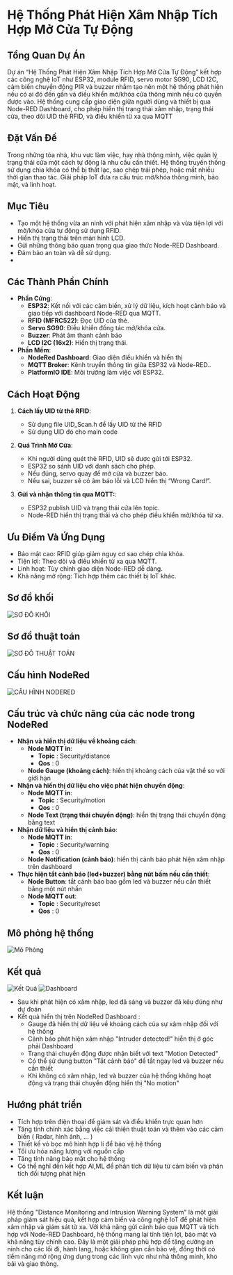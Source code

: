 # Hệ Thống Phát Hiện Xâm Nhập Tích Hợp Mở Cửa Tự Động

## Tổng Quan Dự Án
Dự án “Hệ Thống Phát Hiện Xâm Nhập Tích Hợp Mở Cửa Tự Động” kết hợp các công nghệ IoT như ESP32, module RFID, servo motor SG90, LCD I2C, cảm biến chuyển động PIR và buzzer nhằm tạo nên một hệ thống phát hiện nếu có ai đó đến gần và điều khiển mở/khóa cửa thông minh nếu có quyền được vào. Hệ thống cung cấp giao diện giữa người dùng và thiết bị qua Node-RED Dashboard, cho phép hiển thị trạng thái xâm nhập, trạng thái cửa, theo dõi UID thẻ RFID, và điều khiển từ xa qua MQTT

## Đặt Vấn Đề
Trong những tòa nhà, khu vực làm việc, hay nhà thông minh, việc quản lý trạng thái cửa một cách tự động là nhu cầu cần thiết. Hệ thống truyền thống sử dụng chìa khóa có thể bị thất lạc, sao chép trái phép, hoặc mất nhiều thời gian thao tác. Giải pháp IoT đưa ra cấu trúc mở/khóa thông minh, bảo mật, và linh hoạt.

## Mục Tiêu
   - Tạo một hệ thống vừa an ninh với phát hiện xâm nhập và vừa tiện lợi với mở/khóa cửa tự động sử dụng RFID.
   - Hiển thị trạng thái trên màn hình LCD.
   - Gửi những thông báo quan trọng qua giao thức Node-RED Dashboard.
   - Đảm bảo an toàn và dễ sử dụng.
   - 
## Các Thành Phần Chính
- **Phần Cứng**:
  - **ESP32**: Kết nối với các cảm biến, xử lý dữ liệu, kích hoạt cảnh báo và giao tiếp với dashboard Node-RED qua MQTT.
  - **RFID (MFRC522)**: Đọc UID của thẻ.
  - **Servo SG90**: Điều khiển đống tác mở/khóa cửa.
  - **Buzzer**: Phát âm thanh cảnh báo 
  - **LCD I2C (16x2)**: Hiển thị trạng thái.
- **Phần Mềm**:
  - **NodeRed Dashboard**: Giao diện điều khiển và hiển thị
  - **MQTT Broker**: Kênh truyền thông tin giữa ESP32 và Node-RED..
  - **PlatformIO IDE**: Môi trường làm việc với ESP32.

## Cách Hoạt Động
1. **Cách lấy UID từ thẻ RFID**:
   - Sử dụng file UID_Scan.h để lấy UID từ thẻ RFID
   - Sử dụng UID đó cho main code
2. **Quá Trình Mở Cửa**:
   - Khi người dùng quét thẻ RFID, UID sẽ được gửi tới ESP32.
   - ESP32 so sánh UID với danh sách cho phép.
   - Nếu đúng, servo quay để mở cửa và buzzer báo.
   - Nếu sai, buzzer sẽ có âm báo lỗi và LCD hiển thị “Wrong Card!”.

2. **Gửi và nhận thông tin qua MQTT:**:
   - ESP32 publish UID và trạng thái cửa lên topic.
   - Node-RED hiển thị trạng thái và cho phép điều khiển mở/khóa từ xa.

## Ưu Điểm Và Ứng Dụng
   - Bảo mật cao: RFID giúp giảm nguy cơ sao chép chìa khóa.
   - Tiện lợi: Theo dõi và điều khiển từ xa qua MQTT.
   - Linh hoạt: Tùy chỉnh giao diện Node-RED dễ dàng.
   - Khả năng mở rộng: Tích hợp thêm các thiết bị IoT khác.

## Sơ đồ khối 
![SƠ ĐỒ KHỐI](images/MyBlockDiagram.png)

## Sơ đồ thuật toán
![SƠ ĐỒ THUẬT TOÁN](images/MyFlowchart.png)

## Cấu hình NodeRed
![CẤU HÌNH NODERED](images/MyNodeRed.png)

## Cấu trúc và chức năng của các node trong NodeRed
- **Nhận và hiển thị dữ liệu về khoảng cách**:
  - **Node MQTT in**:
    - **Topic** : Security/distance
    - **Qos** : 0
  - **Node Gauge (khoảng cách)**: hiển thị khoảng cách của vật thể so với giới hạn 
- **Nhận và hiển thị dữ liệu cho việc phát hiện chuyển động**:
  - **Node MQTT in**:
    - **Topic** : Security/motion
    - **Qos** : 0
  - **Node Text (trạng thái chuyển động)**: hiển thị trạng thái chuyển động bằng text
- **Nhận dữ liệu và hiển thị cảnh báo**:
  - **Node MQTT in**:
    - **Topic** : Security/warning
    - **Qos** : 0
  - **Node Notification (cảnh báo)**: hiển thị cảnh báo phát hiện xâm nhập trên dashboard
- **Thực hiện tắt cảnh báo (led+buzzer) bằng nút bấm nếu cần thiết**:
  - **Node Button**: tắt cảnh báo bao gồm led và buzzer nếu cần thiết bằng một nút nhấn 
  - **Node MQTT out**:
    - **Topic** : Security/reset
    - **Qos** : 0
    
## Mô phỏng hệ thống 
![Mô Phỏng](images/My_System_2.jpg)

## Kết quả  
![Kết Quả](images/My_System_1.jpg)
![Dashboard](images/My_NodeRed_Dashboard.png)
  - Sau khi phát hiện có xâm nhập, led đã sáng và buzzer đã kêu đúng như dự đoán
  - Kết quả hiển thị trên NodeRed Dashboard :
    - Gauge đã hiển thị dữ liệu về khoảng cách của sự xâm nhập đối với hệ thống
    - Cảnh báo phát hiện xâm nhập "Intruder detected!" hiển thị ở góc phải Dashboard
    - Trạng thái chuyển động được nhận biết với text "Motion Detected"
    - Có thể sử dụng button "Tắt cảnh báo" để tắt ngay led và buzzer nếu cần thiết
    - Khi không có xâm nhập, led và buzzer của hệ thống không hoạt động và trạng thái chuyển động hiển thị "No motion" 

## Hướng phát triển
  - Tích hợp trên điện thoại để giám sát và điều khiển trực quan hơn
  - Tăng tính chính xác bằng việc cải thiện thuật toán và thêm vào các cảm biến ( Radar, hình ảnh, ... )
  - Thiết kế vỏ bọc mô hình hợp lí để bảo vệ hệ thống
  - Tối ưu hóa năng lượng với nguồn cấp
  - Tăng tính năng bảo mật cho hệ thống
  - Có thể nghĩ đến kết hợp AI,ML để phân tích dữ liệu từ cảm biến và phân tích đối tượng phát hiện

## Kết luận 
Hệ thống "Distance Monitoring and Intrusion Warning System" là một giải pháp giám sát hiệu quả, kết hợp cảm biến và công nghệ IoT để phát hiện xâm nhập và giám sát từ xa. Với khả năng gửi cảnh báo qua MQTT và tích hợp với Node-RED Dashboard, hệ thống mang lại tính tiện lợi, bảo mật và khả năng tùy chỉnh cao. Đây là một giải pháp phù hợp để tăng cường an ninh cho các lối đi, hành lang, hoặc không gian cần bảo vệ, đồng thời có tiềm năng mở rộng ứng dụng trong các lĩnh vực như nhà thông minh, kho bãi và giao thông.




